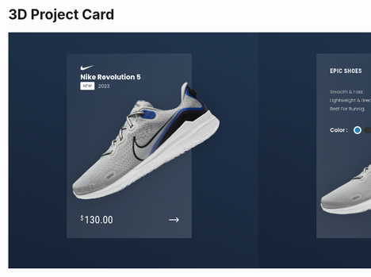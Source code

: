 # 3D Project Card

<div style="display:flex; margin: 0 auto;">
  <img src="img/Screenshot from 2023-11-03 19-30-03.png" width="600px">  
  <img src="img/Screenshot from 2023-11-03 19-30-12.png" width="600px">
</div>
